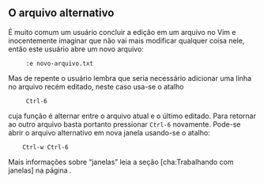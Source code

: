 O arquivo alternativo
---------------------

É muito comum um usuário concluir a edição em um arquivo no Vim e
inocentemente imaginar que não vai mais modificar qualquer coisa nele,
então este usuário abre um novo arquivo:

         :e novo-arquivo.txt

Mas de repente o usuário lembra que seria necessário adicionar uma linha
no arquivo recém editado, neste caso usa-se o atalho

         Ctrl-6

cuja função é alternar entre o arquivo atual e o último editado. Para
retornar ao outro arquivo basta portanto pressionar `Ctrl-6` novamente.
Pode-se abrir o arquivo alternativo em nova janela usando-se o atalho:

        Ctrl-w Ctrl-6

Mais informações sobre “janelas” leia a seção [cha:Trabalhando com
janelas] na página .


